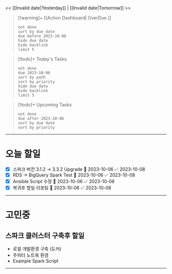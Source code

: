 << [[Invalid date|Yesterday]] | [[Invalid date|Tomorrow]] >>

> [!warning]+ [[Action Dashboard| OverDue ]]
> ```tasks
> not done
> sort by due date
> due before 2023-10-06
> hide due date
> hide backlink
> limit 5
> ```

> [!todo]+ Today's Tasks
> ```tasks
> not done
> due 2023-10-06
> sort by path
> sort by priority
> hide due date
> hide backlink
> limit 5
> ```

> [!todo]+ Upcoming Tasks
> ```tasks  
> not done  
> due after 2023-10-06  
> sort by due date
> sort by priority  

---

# 오늘 할일
- [x] 스파크 버전 3.1.2 → 3.3.2 Upgrade 📅 2023-10-06 ✅ 2023-10-08
- [x] RDS → BigQuery Spark Test 📅 2023-10-06 ✅ 2023-10-08
- [x] Ansible Script 수정 📅 2023-10-06 ✅ 2023-10-08
- [x] 복귀후 할일 리포팅 📅 2023-10-06 ✅ 2023-10-08

---

# 고민중
## 스파크 클러스터 구축후 할일
- 로컬 개발환경 구축 (도커)
- 주피터 노트북 환경
- Example Spark Script 

---
